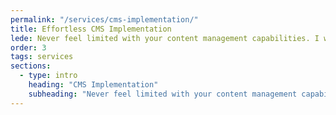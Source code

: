 ```yaml
---
permalink: "/services/cms-implementation/"
title: Effortless CMS Implementation
lede: Never feel limited with your content management capabilities. I will provide a simple yet comprehensive content management system implementation that empowers you to do your work and focus on what matters.
order: 3
tags: services
sections:
  - type: intro
    heading: "CMS Implementation"
    subheading: "Never feel limited with your content management capabilities. I will provide a simple yet comprehensive content management system implementation that empowers you to do your work and focus on what matters."
---
```

